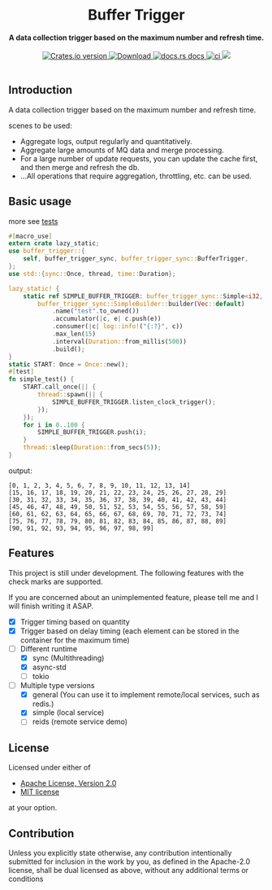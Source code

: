 <h1 align="center">Buffer Trigger</h1>
<div align="center">
 <strong>
    A data collection trigger based on the maximum number and refresh time.
 </strong>
</div>
<br />
<div align="center">
  <!-- Crates version -->
  <a href="https://crates.io/crates/buffer-trigger">
    <img src="https://img.shields.io/crates/v/buffer-trigger.svg?style=flat-square"
    alt="Crates.io version" />
  </a>
  <!-- Downloads -->
  <a href="https://crates.io/crates/buffer-trigger">
    <img src="https://img.shields.io/crates/d/buffer-trigger.svg?style=flat-square"
      alt="Download" />
  </a>
  <!-- docs.rs docs -->
  <a href="https://docs.rs/buffer-trigger">
    <img src="https://img.shields.io/badge/docs-latest-blue.svg?style=flat-square"
      alt="docs.rs docs" />
  </a>
  <!-- ci -->
  <a href="https://docs.rs/buffer-trigger">
    <img src="https://github.com/liangyongrui/buffer-trigger/workflows/Rust/badge.svg"
      alt="ci" />
  </a>
  <!-- coverage -->
  <a href="https://codecov.io/gh/liangyongrui/buffer-trigger">
    <img src="https://codecov.io/gh/liangyongrui/buffer-trigger/branch/master/graph/badge.svg" />
  </a>
</div>

<br/>

## Introduction

A data collection trigger based on the maximum number and refresh time.

scenes to be used:

- Aggregate logs, output regularly and quantitatively.
- Aggregate large amounts of MQ data and merge processing.
- For a large number of update requests, you can update the cache first, and then merge and refresh the db.
- ...All operations that require aggregation, throttling, etc. can be used.

## Basic usage

more see [tests](/tests)

```rust
#[macro_use]
extern crate lazy_static;
use buffer_trigger::{
    self, buffer_trigger_sync, buffer_trigger_sync::BufferTrigger,
};
use std::{sync::Once, thread, time::Duration};

lazy_static! {
    static ref SIMPLE_BUFFER_TRIGGER: buffer_trigger_sync::Simple<i32, Vec<i32>> =
        buffer_trigger_sync::SimpleBuilder::builder(Vec::default)
            .name("test".to_owned())
            .accumulator(|c, e| c.push(e))
            .consumer(|c| log::info!("{:?}", c))
            .max_len(15)
            .interval(Duration::from_millis(500))
            .build();
}
static START: Once = Once::new();
#[test]
fn simple_test() {
    START.call_once(|| {
        thread::spawn(|| {
            SIMPLE_BUFFER_TRIGGER.listen_clock_trigger();
        });
    });
    for i in 0..100 {
        SIMPLE_BUFFER_TRIGGER.push(i);
    }
    thread::sleep(Duration::from_secs(5));
}
```

output:

```text
[0, 1, 2, 3, 4, 5, 6, 7, 8, 9, 10, 11, 12, 13, 14]
[15, 16, 17, 18, 19, 20, 21, 22, 23, 24, 25, 26, 27, 28, 29]
[30, 31, 32, 33, 34, 35, 36, 37, 38, 39, 40, 41, 42, 43, 44]
[45, 46, 47, 48, 49, 50, 51, 52, 53, 54, 55, 56, 57, 58, 59]
[60, 61, 62, 63, 64, 65, 66, 67, 68, 69, 70, 71, 72, 73, 74]
[75, 76, 77, 78, 79, 80, 81, 82, 83, 84, 85, 86, 87, 88, 89]
[90, 91, 92, 93, 94, 95, 96, 97, 98, 99]
```

## Features

This project is still under development. The following features with the check marks are supported.

If you are concerned about an unimplemented feature, please tell me and I will finish writing it ASAP.

- [x] Trigger timing based on quantity
- [x] Trigger based on delay timing (each element can be stored in the container for the maximum time)
- [ ] Different runtime
  - [x] sync (Multithreading)
  - [x] async-std
  - [ ] tokio
- [ ] Multiple type versions
  - [x] general (You can use it to implement remote/local services, such as redis.)
  - [x] simple (local service)
  - [ ] reids (remote service demo)

## License

Licensed under either of

- [Apache License, Version 2.0](LICENSE-APACHE)
- [MIT license](LICENSE-MIT)

at your option.

## Contribution

Unless you explicitly state otherwise, any contribution intentionally submitted
for inclusion in the work by you, as defined in the Apache-2.0 license, shall be
dual licensed as above, without any additional terms or conditions
